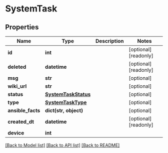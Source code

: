 # SystemTask


## Properties
Name | Type | Description | Notes
------------ | ------------- | ------------- | -------------
**id** | **int** |  | [optional] [readonly] 
**deleted** | **datetime** |  | [optional] [readonly] 
**msg** | **str** |  | [optional] 
**wiki_url** | **str** |  | [optional] 
**status** | [**SystemTaskStatus**](SystemTaskStatus.md) |  | [optional] 
**type** | [**SystemTaskType**](SystemTaskType.md) |  | [optional] 
**ansible_facts** | **dict(str, object)** |  | [optional] 
**created_dt** | **datetime** |  | [optional] [readonly] 
**device** | **int** |  | 

[[Back to Model list]](../README.md#documentation-for-models) [[Back to API list]](../README.md#documentation-for-api-endpoints) [[Back to README]](../README.md)


